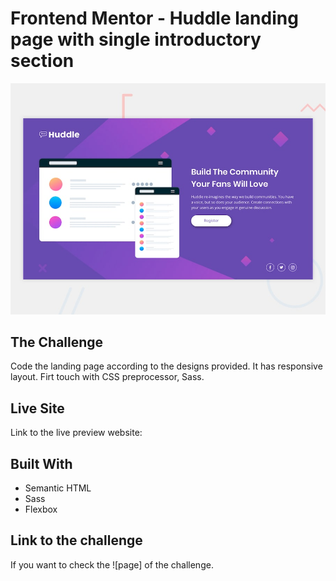 # Frontend Mentor - Huddle landing page with single introductory section

![Design preview for the Huddle landing page with single introductory section](./design/desktop-preview.jpg)

## The Challenge

Code the landing page according to the designs provided. It has responsive layout. Firt touch with CSS preprocessor, Sass.

## Live Site 

Link to the live preview website:

## Built With

- Semantic HTML
- Sass
- Flexbox

## Link to the challenge

If you want to check the ![page] of the challenge.
